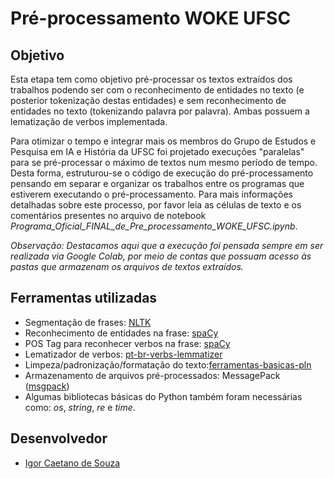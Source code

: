 # Pré-processamento WOKE UFSC

## Objetivo

Esta etapa tem como objetivo pré-processar os textos extraídos dos trabalhos podendo ser com o reconhecimento de entidades no texto (e posterior tokenização destas entidades) e sem reconhecimento de entidades no texto (tokenizando palavra por palavra). Ambas possuem a lematização de verbos implementada.

Para otimizar o tempo e integrar mais os membros do Grupo de Estudos e Pesquisa em IA e História da UFSC foi projetado execuções "paralelas" para se pré-processar o máximo de textos num mesmo período de tempo. Desta forma, estruturou-se o código de execução do pré-processamento pensando em separar e organizar os trabalhos entre os programas que estiverem executando o pré-processamento. Para mais informações detalhadas sobre este processo, por favor leia as células de texto e os comentários presentes no arquivo de notebook *Programa_Oficial_FINAL_de_Pre_processamento_WOKE_UFSC.ipynb*.

*Observação: Destacamos aqui que a execução foi pensada sempre em ser realizada via Google Colab, por meio de contas que possuam acesso às pastas que armazenam os arquivos de textos extraídos.*


## Ferramentas utilizadas
- Segmentação de frases: [NLTK](https://www.nltk.org/)
- Reconhecimento de entidades na frase: [spaCy](https://spacy.io/models/pt)
- POS Tag para reconhecer verbos na frase: [spaCy](https://spacy.io/models/pt)
- Lematizador de verbos: [pt-br-verbs-lemmatizer](https://pypi.org/project/pt-br-verbs-lemmatizer/)
- Limpeza/padronização/formatação do texto:[ferramentas-basicas-pln](https://pypi.org/project/ferramentas-basicas-pln/)
- Armazenamento de arquivos pré-processados: MessagePack ([msgpack](https://github.com/msgpack/msgpack-python))
- Algumas bibliotecas básicas do Python também foram necessárias como: *os*, *string*, *re* e *time*.

## Desenvolvedor

- [Igor Caetano de Souza](https://github.com/IgorCaetano)